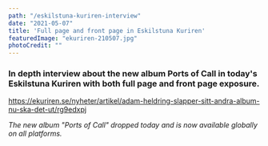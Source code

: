 ```yaml
---
path: "/eskilstuna-kuriren-interview"
date: "2021-05-07"
title: 'Full page and front page in Eskilstuna Kuriren'
featuredImage: "ekuriren-210507.jpg"
photoCredit: ""
---
```


### In depth interview about the new album Ports of Call in today's Eskilstuna Kuriren with both full page and front page exposure.

https://ekuriren.se/nyheter/artikel/adam-heldring-slapper-sitt-andra-album-nu-ska-det-ut/rg9edxpj

*The new album "Ports of Call" dropped today and is now available globally on all platforms.*
